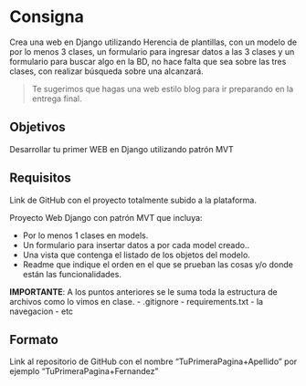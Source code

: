 # Consigna

Crea una web en Django utilizando Herencia de plantillas, con un modelo de por lo menos 3 clases, un formulario para ingresar datos a las 3 clases y un formulario para buscar algo en la BD, no hace falta que sea sobre las tres clases, con realizar búsqueda sobre una alcanzará.

> Te sugerimos que hagas una web estilo blog para ir preparando en la entrega final.

## Objetivos

Desarrollar tu primer WEB en Django utilizando patrón MVT

## Requisitos

Link de GitHub con el proyecto totalmente subido a la plataforma.

Proyecto Web Django con patrón MVT que incluya:

- Por lo menos 1 clases en models.
- Un formulario para insertar datos a por cada model creado..
- Una vista que contenga el listado de los objetos del modelo.
- Readme que indique el orden en el que se prueban las cosas y/o donde están las funcionalidades.

**IMPORTANTE**: A los puntos anteriores se le suma toda la estructura de archivos como lo vimos en clase.
    - .gitignore
    - requirements.txt
    - la navegacion
    - etc

## Formato

Link al repositorio de GitHub con el nombre “TuPrimeraPagina+Apellido”  por ejemplo “TuPrimeraPagina+Fernandez”
